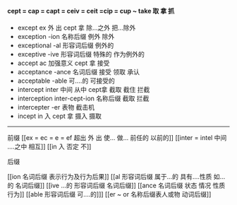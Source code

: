 #### cept = cap = capt = ceiv = ceit =cip = cup ~ take 取 拿 抓
- except   ex 外 出 cept 拿  除...之外  把...除外
- exception -ion 名称后缀 例外 除外
- exceptional -al  形容词后缀 例外的 
- exceptive -ive  形容词后缀 特殊的 作为例外的
- accept ac 加强意义 cept 拿   接受 
- acceptance -ance 名词后缀 接受 领取 承认
- acceptable -able  可....的  可接受的
- intercept inter 中间 从中 cept拿  截取 截住  拦截
- interception inter-cept-ion 名称后缀 截取 拦截
- intercepter -er 表物 截击机
- incept in 入  cept 拿 摄入 摄取


---
 前缀
 [[ex  = ec = e = ef 超出 外 出 使... 做... 前任的 以前的]]
 [[inter = intel 中间 ....之中 相互]]
 [[in 入  否定 不]]

后缀

[[ion  名词后缀 表示行为及行为后果]]
[[al 形容词后缀   属于...的  具有....性质  如...的   名词后缀]]
[[ive ...的 形容词后缀 名词后缀]]
[[ance 名词后缀  状态 情况 性质 行为]]
[[able  形容词后缀 可....的]]]
[[er  ~ or 名称后缀表人或物 动词后缀]]